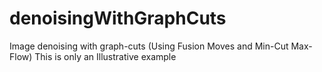 # denoisingWithGraphCuts
Image denoising with graph-cuts (Using Fusion Moves and Min-Cut Max-Flow)
This is only an Illustrative example
